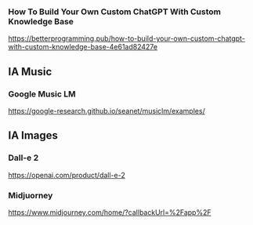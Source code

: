 
### How To Build Your Own Custom ChatGPT With Custom Knowledge Base
https://betterprogramming.pub/how-to-build-your-own-custom-chatgpt-with-custom-knowledge-base-4e61ad82427e

## IA Music
### Google Music LM
https://google-research.github.io/seanet/musiclm/examples/

## IA Images
### Dall-e 2
https://openai.com/product/dall-e-2

### Midjuorney
https://www.midjourney.com/home/?callbackUrl=%2Fapp%2F
